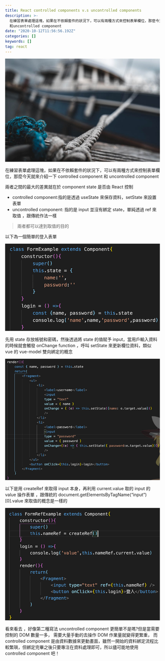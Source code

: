 ```yaml
---
title: React controlled components v.s uncontrolled components
description: >-
  在練習表單處理這塊，如果在不依賴套件的狀況下，可以有兩種方式來控制表單欄位，那麼今天就來介紹一下controlled component
  和uncontrolled component
date: "2020-10-12T11:56:56.192Z"
categories: []
keywords: []
tag: react
---
```


![](/img/1__dzwxjIEd8TgNeYS2ABE7DQ.jpeg)

在練習表單處理這塊，如果在不依賴套件的狀況下，可以有兩種方式來控制表單欄位，那麼今天就來介紹一下 controlled component 和 uncontrolled component

兩者之間的最大的差異就在於 component state 是否由 React 控制

- controlled component:指的是透過 useState 來保存資料，setState 來設置表單
- uncontrolled component: 指的是 input 並沒有綁定 state，單純透過 ref 來取值 ，跟傳統作法一樣

> 兩者都可以達到取值的目的

以下為一個簡單的登入表單

![](/img/1__4K5Vv2H7AxXWJ19M122z2w.png)

先用 state 存放帳號和密碼，然後透過將 state 的值賦予 input，當用戶輸入資料的時候就會觸發 onChange function ，呼叫 setState 來更新欄位資料，類似 vue 的 vue-model 雙向綁定的概念

![](/img/1__CKXiyl9c__NnpDfa1jO1wDw.png)

以下是用 createRef 來取得 input 本身，再利用 current.value 取的 input 的 value 操作表單 ，跟傳統的 document.getElementsByTagName(“input”)\[0\].value 來取值的概念是一樣的

![](/img/1__u__Vw0uzyE__UPmsHuVl5oGw.png)

看來看去 ，好像第二種寫法 uncontrolled component 更簡單不是嗎?但是當需要控制的 DOM 數量一多， 需要大量手動的去操作 DOM 作業量就變得更繁重， 而 controlled component 是由資料數據來更動畫面，雖然一開始的資料綁定流程比較繁瑣，但綁定完畢之後只要專注在資料處理即可，所以儘可能地使用 controlled component 吧！
